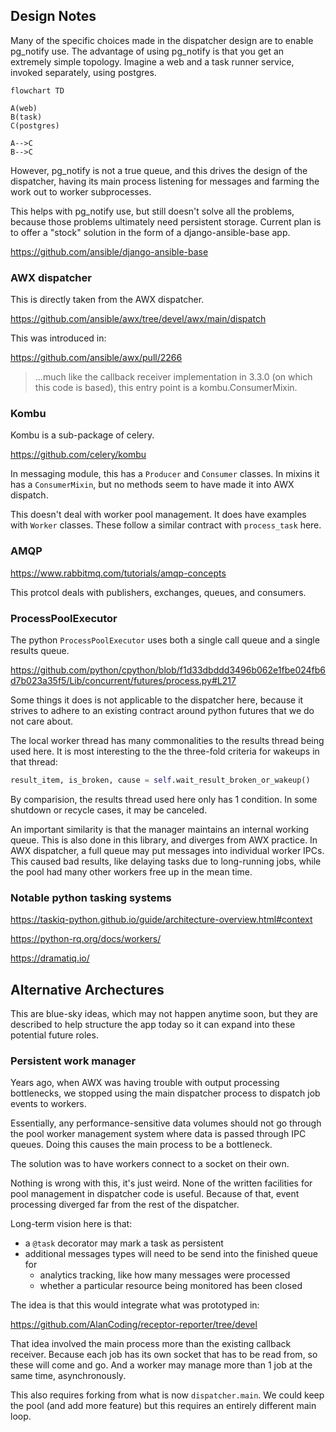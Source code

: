 ## Design Notes

Many of the specific choices made in the dispatcher design are to enable pg_notify use.
The advantage of using pg_notify is that you get an extremely simple topology.
Imagine a web and a task runner service, invoked separately, using postgres.

```mermaid
flowchart TD

A(web)
B(task)
C(postgres)

A-->C
B-->C
```

However, pg_notify is not a true queue, and this drives the design of the dispatcher,
having its main process listening for messages and farming the work out to worker subprocesses.

This helps with pg_notify use, but still doesn't solve all the problems,
because those problems ultimately need persistent storage.
Current plan is to offer a "stock" solution in the form of a django-ansible-base app.

https://github.com/ansible/django-ansible-base

### AWX dispatcher

This is directly taken from the AWX dispatcher.

https://github.com/ansible/awx/tree/devel/awx/main/dispatch

This was introduced in:

https://github.com/ansible/awx/pull/2266

> ...much like the callback receiver implementation in 3.3.0 (on which this code is based), this entry point is a kombu.ConsumerMixin.

### Kombu

Kombu is a sub-package of celery.

https://github.com/celery/kombu

In messaging module, this has a `Producer` and `Consumer` classes.
In mixins it has a `ConsumerMixin`, but no methods seem to have made it into AWX dispatch.

This doesn't deal with worker pool management. It does have examples with `Worker` classes.
These follow a similar contract with `process_task` here.

### AMQP

https://www.rabbitmq.com/tutorials/amqp-concepts

This protcol deals with publishers, exchanges, queues, and consumers.

### ProcessPoolExecutor

The python `ProcessPoolExecutor` uses both a single call queue and a single results queue.

https://github.com/python/cpython/blob/f1d33dbddd3496b062e1fbe024fb6d7b023a35f5/Lib/concurrent/futures/process.py#L217

Some things it does is not applicable to the dispatcher here, because it strives to adhere
to an existing contract around python futures that we do not care about.

The local worker thread has many commonalities to the results thread being used here.
It is most interesting to the the three-fold criteria for wakeups in that thread:

```python
result_item, is_broken, cause = self.wait_result_broken_or_wakeup()
```

By comparision, the results thread used here only has 1 condition.
In some shutdown or recycle cases, it may be canceled.

An important similarity is that the manager maintains an internal working queue.
This is also done in this library, and diverges from AWX practice.
In AWX dispatcher, a full queue may put messages into individual worker IPCs.
This caused bad results, like delaying tasks due to long-running jobs,
while the pool had many other workers free up in the mean time.

### Notable python tasking systems

https://taskiq-python.github.io/guide/architecture-overview.html#context

https://python-rq.org/docs/workers/

https://dramatiq.io/

## Alternative Archectures

This are blue-sky ideas, which may not happen anytime soon,
but they are described to help structure the app today so it can expand
into these potential future roles.

### Persistent work manager

Years ago, when AWX was having trouble with output processing bottlenecks,
we stopped using the main dispatcher process to dispatch job events to workers.

Essentially, any performance-sensitive data volumes should not go through the
pool worker management system where data is passed through IPC queues.
Doing this causes the main process to be a bottleneck.

The solution was to have workers connect to a socket on their own.

Nothing is wrong with this, it's just weird.
None of the written facilities for pool management in dispatcher code is useful.
Because of that, event processing diverged far from the rest of the dispatcher.

Long-term vision here is that:
 - a `@task` decorator may mark a task as persistent
 - additional messages types will need to be send into the finished queue for
   - analytics tracking, like how many messages were processed
   - whether a particular resource being monitored has been closed

The idea is that this would integrate what was prototyped in:

https://github.com/AlanCoding/receptor-reporter/tree/devel

That idea involved the main process more than the existing callback receiver.
Because each job has its own socket that has to be read from, so these will come and go.
And a worker may manage more than 1 job at the same time, asynchronously.

This also requires forking from what is now `dispatcher.main`.
We could keep the pool (and add more feature) but this requires
an entirely different main loop.
